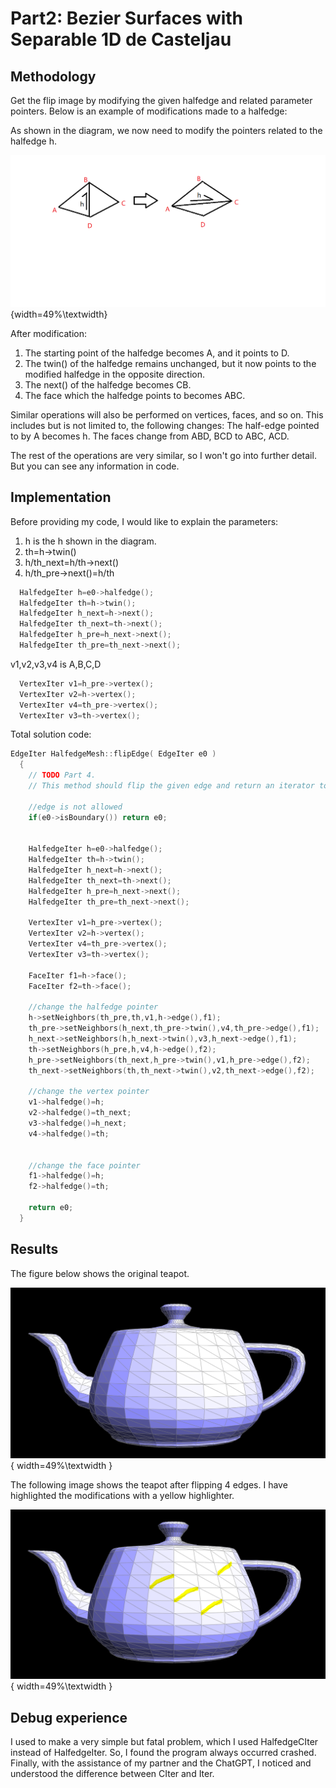 # Part2: Bezier Surfaces with Separable 1D de Casteljau

## Methodology

Get the flip image by modifying the given halfedge and related parameter pointers. Below is an example of modifications made to a halfedge:


As shown in the diagram, we now need to modify the pointers related to the halfedge h.

![example_halfedge](../../images/hw2/section2/hw2part4_flip_halfedge.png){width=49%\textwidth}

After modification:
1. The starting point of the halfedge becomes A, and it points to D.
2. The twin() of the halfedge remains unchanged, but it now points to the modified halfedge in the opposite direction.
3. The next() of the halfedge becomes CB.
4. The face which the halfedge points to becomes ABC.

Similar operations will also be performed on vertices, faces, and so on. This includes but is not limited to, the following changes:
The half-edge pointed to by A becomes h.
The faces change from ABD, BCD to ABC, ACD.

The rest of the operations are very similar, so I won't go into further detail. But you can see any information in code.

## Implementation

Before providing my code, I would like to explain the parameters:


1. h is the h shown in the diagram.
2. th=h->twin()
3. h/th_next=h/th->next()
4. h/th_pre->next()=h/th
```cpp
  HalfedgeIter h=e0->halfedge();
  HalfedgeIter th=h->twin();
  HalfedgeIter h_next=h->next();
  HalfedgeIter th_next=th->next();
  HalfedgeIter h_pre=h_next->next();
  HalfedgeIter th_pre=th_next->next();

```

v1,v2,v3,v4 is A,B,C,D
```cpp
  VertexIter v1=h_pre->vertex();
  VertexIter v2=h->vertex();
  VertexIter v4=th_pre->vertex();
  VertexIter v3=th->vertex();
```

Total solution code:
```cpp
EdgeIter HalfedgeMesh::flipEdge( EdgeIter e0 )
  {
    // TODO Part 4.
    // This method should flip the given edge and return an iterator to the flipped edge.

    //edge is not allowed
    if(e0->isBoundary()) return e0;


    HalfedgeIter h=e0->halfedge();
    HalfedgeIter th=h->twin();
    HalfedgeIter h_next=h->next();
    HalfedgeIter th_next=th->next();
    HalfedgeIter h_pre=h_next->next();
    HalfedgeIter th_pre=th_next->next();

    VertexIter v1=h_pre->vertex();
    VertexIter v2=h->vertex();
    VertexIter v4=th_pre->vertex();
    VertexIter v3=th->vertex();

    FaceIter f1=h->face();
    FaceIter f2=th->face();

    //change the halfedge pointer
    h->setNeighbors(th_pre,th,v1,h->edge(),f1);
    th_pre->setNeighbors(h_next,th_pre->twin(),v4,th_pre->edge(),f1);
    h_next->setNeighbors(h,h_next->twin(),v3,h_next->edge(),f1);
    th->setNeighbors(h_pre,h,v4,h->edge(),f2);
    h_pre->setNeighbors(th_next,h_pre->twin(),v1,h_pre->edge(),f2);
    th_next->setNeighbors(th,th_next->twin(),v2,th_next->edge(),f2);

    //change the vertex pointer
    v1->halfedge()=h;
    v2->halfedge()=th_next;
    v3->halfedge()=h_next;
    v4->halfedge()=th;


    //change the face pointer
    f1->halfedge()=h;
    f2->halfedge()=th;

    return e0;
  }
```

## Results


The figure below shows the original teapot.

![before flip](../../images/hw2/section2/hw2part4_before_flip.png){ width=49%\textwidth } 

The following image shows the teapot after flipping 4 edges. I have highlighted the modifications with a yellow highlighter.

![after flip](../../images/hw2/section2/hw2part4_after_flip.png){ width=49%\textwidth } 

## Debug experience

I used to make a very simple but fatal problem, which I used HalfedgeCIter instead of HalfedgeIter. So, I found the program always occurred crashed. Finally, with the assistance of my partner and the ChatGPT, I noticed and understood the difference between CIter and Iter.
